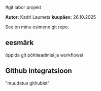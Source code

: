 #git labor projekt

**Autor:** Kadri Laumets
**kuupäev:** 26.10.2025

See on minu esimene git repo.

## eesmärk
õppida git põhiteadmisi ja workflowsi

## Github integratsioon


"muudatus githubist"
